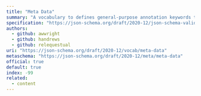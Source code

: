 ```yaml
---
title: "Meta Data"
summary: "A vocabulary to defines general-purpose annotation keywords that provide commonly used information for documentation and user interface display purposes."
specification: "https://json-schema.org/draft/2020-12/json-schema-validation.html#section-9"
authors:
  - github: awwright
  - github: handrews
  - github: relequestual
uri: "https://json-schema.org/draft/2020-12/vocab/meta-data"
metaschema: "https://json-schema.org/draft/2020-12/meta/meta-data"
official: true
default: true
index: -99
related:
  - content
---
```

